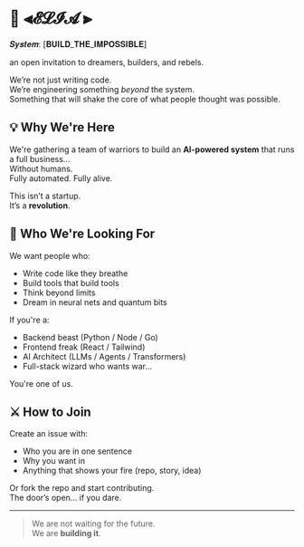 # 🚀 ⫷𝓔𝓛𝓘𝓐 ⫸
𝑺𝒚𝒔𝒕𝒆𝒎: [𝐁𝐔𝐈𝐋𝐃_𝐓𝐇𝐄_𝐈𝐌𝐏𝐎𝐒𝐒𝐈𝐁𝐋𝐄]


 an open invitation to dreamers, builders, and rebels.

We’re not just writing code.  
We’re engineering something *beyond* the system.  
Something that will shake the core of what people thought was possible.

## 💡 Why We're Here

We're gathering a team of warriors to build an **AI-powered system** that runs a full business...  
Without humans.  
Fully automated. Fully alive.

This isn’t a startup.  
It’s a **revolution**.

## 🧠 Who We're Looking For

We want people who:

- Write code like they breathe
- Build tools that build tools
- Think beyond limits
- Dream in neural nets and quantum bits

If you're a:

- Backend beast (Python / Node / Go)
- Frontend freak (React / Tailwind)
- AI Architect (LLMs / Agents / Transformers)
- Full-stack wizard who wants war…

You're one of us.

## ⚔️ How to Join

Create an issue with:

- Who you are in one sentence
- Why you want in
- Anything that shows your fire (repo, story, idea)

Or fork the repo and start contributing.  
The door’s open… if you dare.

---
> We are not waiting for the future.  
> We are **building it**.
